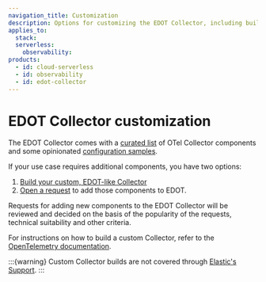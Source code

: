 ```yaml
---
navigation_title: Customization
description: Options for customizing the EDOT Collector, including building a custom Collector or requesting new components.
applies_to:
  stack:
  serverless:
    observability:
products:
  - id: cloud-serverless
  - id: observability
  - id: edot-collector
---
```


# EDOT Collector customization

The EDOT Collector comes with a [curated list](/reference/edot-collector/components.md) of OTel Collector components and some opinionated [configuration samples](https://github.com/elastic/elastic-agent/tree/main/internal/pkg/otel/samples).

If your use case requires additional components, you have two options:

1. [Build your custom, EDOT-like Collector](/reference/edot-collector/custom-collector.md)
2. [Open a request](https://github.com/elastic/elastic-agent/issues/new/choose) to add those components to EDOT.

Requests for adding new components to the EDOT Collector will be reviewed and decided on the basis of the popularity of the requests, technical suitability and other criteria.

For instructions on how to build a custom Collector, refer to the [OpenTelemetry documentation](https://opentelemetry.io/docs/collector/custom-collector/).

:::{warning}
Custom Collector builds are not covered through [Elastic's Support](https://www.elastic.co/support_policy).
:::
